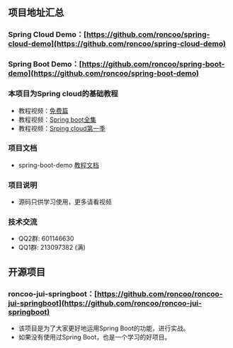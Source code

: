 ## 项目地址汇总
### Spring Cloud Demo：[https://github.com/roncoo/spring-cloud-demo](https://github.com/roncoo/spring-cloud-demo)
### Spring Boot Demo：[https://github.com/roncoo/spring-boot-demo](https://github.com/roncoo/spring-boot-demo)

### 本项目为Spring cloud的基础教程

- 教程视频：[免费篇](http://www.roncoo.com/course/view/e4189c9db6474745b5e578983cddd112)
- 教程视频：[Spring boot全集](http://www.roncoo.com/course/view/c99516ea604d4053908c1768d6deee3d#boxTwo)
- 教程视频：[Srping cloud第一季](http://www.roncoo.com/course/view/cc8fbd6749f94f2fa015641ef96b9460#boxTwo)

### 项目文档
- spring-boot-demo [教程文档](http://www.roncoo.com/article/detail/124661)

### 项目说明
- 源码只供学习使用，更多请看视频

### 技术交流
* QQ2群: 601146630
* QQ1群: 213097382 (满)

## 开源项目 
### roncoo-jui-springboot：[https://github.com/roncoo/roncoo-jui-springboot](https://github.com/roncoo/roncoo-jui-springboot)
- 该项目是为了大家更好地运用Spring Boot的功能，进行实战。
- 如果没有使用过Spring Boot，也是一个学习的好项目。

